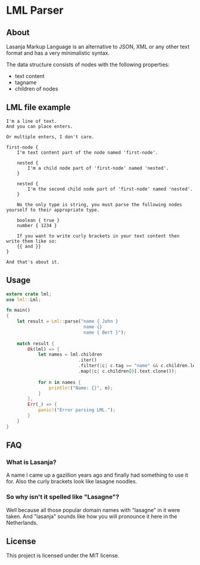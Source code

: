 LML Parser
==========

About
-----
Lasanja Markup Language is an alternative to JSON, XML or any other text format and has a very minimalistic syntax.

The data structure consists of nodes with the following properties:
* text content
* tagname
* children of nodes 

LML file example
----------------
```
I'm a line of text.
And you can place enters.

Or multiple enters, I don't care.

first-node {
    I'm text content part of the node named 'first-node'.

    nested {
        I'm a child node part of 'first-node' named 'nested'. 
    }

    nested {
        I'm the second child node part of 'first-node' named 'nested'.
    }

    No the only type is string, you must parse the following nodes yourself to their appropriate type. 
     
    boolean { true }
    number { 1234 }

    If you want to write curly brackets in your text content then write them like so:
    {{ and }}
} 

And that's about it.
```

Usage
-----
```Rust
extern crate lml;
use lml::Lml;

fn main()
{
    let result = Lml::parse("name { John }
                             name {} 
                             name { Bert }");
    
    match result {
        Ok(lml) => {
            let names = lml.children
                           .iter()
                           .filter(|c| c.tag == "name" && c.children.len() == 1)
                           .map(|c| c.children[0].text.clone());
            
            for n in names {
                println!("Name: {}", n);
            }
        },
        Err(_) => {
            panic!("Error parsing LML.");
        }
    }
}

```

FAQ
---
### What is Lasanja?
A name I came up a gazillion years ago and finally had something to use it for. Also the curly brackets look like lasagne noodles.  

### So why isn't it spelled like "Lasagne"?
Well because all those popular domain names with "lasagne" in it were taken. And "lasanja" sounds like how you will pronounce it here in the Netherlands.  

License
-------
This project is licensed under the MIT license.